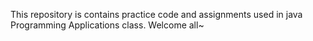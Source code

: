 This repository is contains practice code and assignments used in  java Programming Applications class. 
Welcome all~
